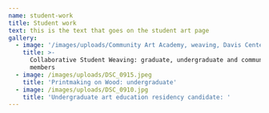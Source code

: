 ```yaml
---
name: student-work
title: Student work
text: this is the text that goes on the student art page
gallery:
  - image: '/images/uploads/Community Art Academy, weaving, Davis Center copy.jpg'
    title: >-
      Collaborative Student Weaving: graduate, undergraduate and community
      members
  - image: /images/uploads/DSC_0915.jpeg
    title: 'Printmaking on Wood: undergraduate'
  - image: /images/uploads/DSC_0910.jpg
    title: 'Undergraduate art education residency candidate: '
---
```


